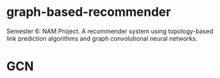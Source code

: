 # graph-based-recommender
 Semester 6: NAM Project. A recommender system using topology-based link prediction algorithms and graph convolutional neural networks.
# GCN
